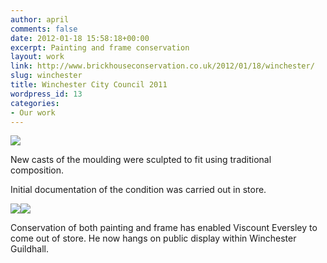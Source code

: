 ```yaml
---
author: april
comments: false
date: 2012-01-18 15:58:18+00:00
excerpt: Painting and frame conservation
layout: work
link: http://www.brickhouseconservation.co.uk/2012/01/18/winchester/
slug: winchester
title: Winchester City Council 2011
wordpress_id: 13
categories:
- Our work
---
```


![](http://www.brickhouseconservation.co.uk/wp-content/uploads/2012/01/frameconsWinchC2.jpg)

New casts of the moulding were sculpted to fit using traditional composition.

Initial documentation of the condition was carried out in store.

![](http://www.brickhouseconservation.co.uk/wp-content/uploads/2012/01/CwinchBT2.jpg)![](http://www.brickhouseconservation.co.uk/wp-content/uploads/2012/01/CwinchesterAT1.jpg)

Conservation of both painting and frame has enabled Viscount Eversley to come out of store. He now hangs on public display within Winchester Guildhall.
